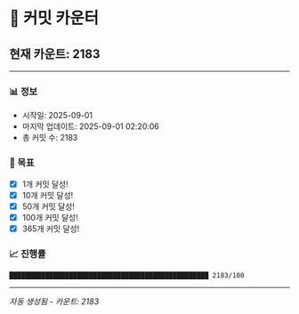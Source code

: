 # 🔢 커밋 카운터

## 현재 카운트: 2183

---

### 📊 정보
- 시작일: 2025-09-01
- 마지막 업데이트: 2025-09-01 02:20:06
- 총 커밋 수: 2183

### 🎯 목표
- [x] 1개 커밋 달성!
- [x] 10개 커밋 달성!
- [x] 50개 커밋 달성!
- [x] 100개 커밋 달성!
- [x] 365개 커밋 달성!

### 📈 진행률
```
██████████████████████████████████████████████████ 2183/100
```

---
*자동 생성됨 - 카운트: 2183*
